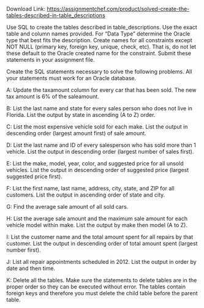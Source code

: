 Download Link: https://assignmentchef.com/product/solved-create-the-tables-described-in-table_descriptions
<br>
<p class="ui header product-top-header" title="Use SQL to create the tables described in table_descriptions Solution">Use SQL to create the tables described in table_descriptions. Use the exact table and column names provided. For “Data Type” determine the Oracle type  that best fits the description. Create names for all constraints except NOT NULL (primary key, foreign key, unique, check, etc). That is,  do not let these default to the Oracle created name for the constraint. Submit these statements in your assignment file.

Create the SQL statements necessary to solve the following problems. All your statements must work for an Oracle database.

A: Update the taxamount column for every car that has been sold. The new tax amount is 6% of the saleamount.

B: List the last name and state for every sales person who does not live in Florida. List the output by state in ascending (A to Z) order.

C: List the most expensive vehicle sold for each make. List the output in descending order (largest amount first) of sale amount.

D: List the last name and ID of every salesperson who has sold more than 1 vehicle. List the output in descending order (largest number of sales first).

E: List the make, model, year, color, and suggested price for all unsold vehicles. List the output in descending order of suggested price (largest suggested price first).

F: List the first name, last name, address, city, state, and ZIP for all customers. List the output in ascending order of state and city.

G: Find the average sale amount of all sold cars.

H: List the average sale amount and the maximum sale amount for each vehicle model within make. List the output by make then model (A to Z).

I: List the customer name and the total amount spent for all repairs by that customer. List the output in descending order of total amount spent (largest number first).

J: List all repair appointments scheduled in 2012. List the output in order by date and then time.

K: Delete all the tables. Make sure the statements to delete tables are in the proper order so they can be executed without error. The tables contain foreign keys and therefore you must delete the child table before the parent table.
